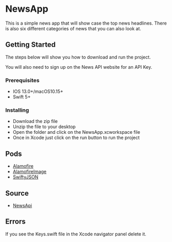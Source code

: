 # NewsApp

This is a simple news app that will show case the top news headlines.
There is also six different categories of news that you can also look at.

## Getting Started

The steps below will show you how to download and run the project.

You will also need to sign up on the News API website for an API Key.

### Prerequisites

* IOS 13.0+/macOS10.15+
* Swift 5+

### Installing

* Download the zip file
* Unzip the file to your desktop
* Open the folder and click on the NewsApp.xcworkspace file
* Once in Xcode just click on the run button to run the project

## Pods

* [Alamofire](https://github.com/Alamofire/Alamofire)
* [AlamofireImage](https://github.com/Alamofire/AlamofireImage)
* [SwiftyJSON](https://github.com/SwiftyJSON/SwiftyJSON)

## Source
* [NewsApi](https://newsapi.org/)

## Errors

If you see the Keys.swift file in the Xcode navigator panel delete it.

